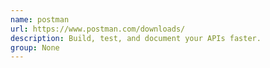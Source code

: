 ```yaml
---
name: postman
url: https://www.postman.com/downloads/
description: Build, test, and document your APIs faster.
group: None
---
```

